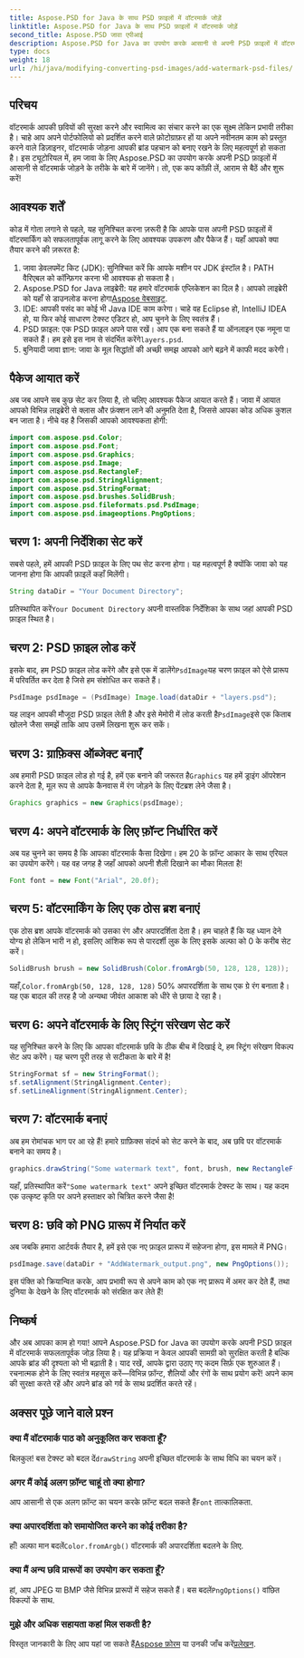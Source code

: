 ```yaml
---
title: Aspose.PSD for Java के साथ PSD फ़ाइलों में वॉटरमार्क जोड़ें
linktitle: Aspose.PSD for Java के साथ PSD फ़ाइलों में वॉटरमार्क जोड़ें
second_title: Aspose.PSD जावा एपीआई
description: Aspose.PSD for Java का उपयोग करके आसानी से अपनी PSD फ़ाइलों में वॉटरमार्क जोड़ना सीखें। एक सरल चरण-दर-चरण मार्गदर्शिका के साथ अपनी छवियों को सुरक्षित करें।
type: docs
weight: 18
url: /hi/java/modifying-converting-psd-images/add-watermark-psd-files/
---
```

## परिचय
वॉटरमार्क आपकी छवियों की सुरक्षा करने और स्वामित्व का संचार करने का एक सूक्ष्म लेकिन प्रभावी तरीका है। चाहे आप अपने पोर्टफोलियो को प्रदर्शित करने वाले फ़ोटोग्राफ़र हों या अपने नवीनतम काम को प्रस्तुत करने वाले डिज़ाइनर, वॉटरमार्क जोड़ना आपकी ब्रांड पहचान को बनाए रखने के लिए महत्वपूर्ण हो सकता है। इस ट्यूटोरियल में, हम जावा के लिए Aspose.PSD का उपयोग करके अपनी PSD फ़ाइलों में आसानी से वॉटरमार्क जोड़ने के तरीके के बारे में जानेंगे। तो, एक कप कॉफ़ी लें, आराम से बैठें और शुरू करें!
## आवश्यक शर्तें
कोड में गोता लगाने से पहले, यह सुनिश्चित करना ज़रूरी है कि आपके पास अपनी PSD फ़ाइलों में वॉटरमार्किंग को सफलतापूर्वक लागू करने के लिए आवश्यक उपकरण और पैकेज हैं। यहाँ आपको क्या तैयार करने की ज़रूरत है:
1. जावा डेवलपमेंट किट (JDK): सुनिश्चित करें कि आपके मशीन पर JDK इंस्टॉल है। PATH वैरिएबल को कॉन्फ़िगर करना भी आवश्यक हो सकता है।
2. Aspose.PSD for Java लाइब्रेरी: यह हमारे वॉटरमार्क एप्लिकेशन का दिल है। आपको लाइब्रेरी को यहाँ से डाउनलोड करना होगा[Aspose वेबसाइट](https://releases.aspose.com/psd/java/).
3. IDE: आपकी पसंद का कोई भी Java IDE काम करेगा। चाहे वह Eclipse हो, IntelliJ IDEA हो, या फिर कोई साधारण टेक्स्ट एडिटर हो, आप चुनने के लिए स्वतंत्र हैं।
4.  PSD फ़ाइल: एक PSD फ़ाइल अपने पास रखें। आप एक बना सकते हैं या ऑनलाइन एक नमूना पा सकते हैं। हम इसे इस नाम से संदर्भित करेंगे`layers.psd`.
5. बुनियादी जावा ज्ञान: जावा के मूल सिद्धांतों की अच्छी समझ आपको आगे बढ़ने में काफी मदद करेगी।
## पैकेज आयात करें
अब जब आपने सब कुछ सेट कर लिया है, तो चलिए आवश्यक पैकेज आयात करते हैं। जावा में आयात आपको विभिन्न लाइब्रेरी से क्लास और फ़ंक्शन लाने की अनुमति देता है, जिससे आपका कोड अधिक कुशल बन जाता है। नीचे वह है जिसकी आपको आवश्यकता होगी:
```java
import com.aspose.psd.Color;
import com.aspose.psd.Font;
import com.aspose.psd.Graphics;
import com.aspose.psd.Image;
import com.aspose.psd.RectangleF;
import com.aspose.psd.StringAlignment;
import com.aspose.psd.StringFormat;
import com.aspose.psd.brushes.SolidBrush;
import com.aspose.psd.fileformats.psd.PsdImage;
import com.aspose.psd.imageoptions.PngOptions;
```
## चरण 1: अपनी निर्देशिका सेट करें
सबसे पहले, हमें आपकी PSD फ़ाइल के लिए पथ सेट करना होगा। यह महत्वपूर्ण है क्योंकि जावा को यह जानना होगा कि आपकी फ़ाइलें कहाँ मिलेंगी। 
```java
String dataDir = "Your Document Directory";
```
 प्रतिस्थापित करें`Your Document Directory` अपनी वास्तविक निर्देशिका के साथ जहां आपकी PSD फ़ाइल स्थित है।
## चरण 2: PSD फ़ाइल लोड करें
 इसके बाद, हम PSD फ़ाइल लोड करेंगे और इसे एक में डालेंगे`PsdImage`यह चरण फ़ाइल को ऐसे प्रारूप में परिवर्तित कर देता है जिसे हम संशोधित कर सकते हैं।
```java
PsdImage psdImage = (PsdImage) Image.load(dataDir + "layers.psd");
```
 यह लाइन आपकी मौजूदा PSD फ़ाइल लेती है और इसे मेमोरी में लोड करती है`PsdImage`इसे एक किताब खोलने जैसा समझें ताकि आप उसमें लिखना शुरू कर सकें।
## चरण 3: ग्राफ़िक्स ऑब्जेक्ट बनाएँ
 अब हमारी PSD फ़ाइल लोड हो गई है, हमें एक बनाने की जरूरत है`Graphics` यह हमें ड्राइंग ऑपरेशन करने देता है, मूल रूप से आपके कैनवास में रंग जोड़ने के लिए पेंटब्रश लेने जैसा है।
```java
Graphics graphics = new Graphics(psdImage);
```
## चरण 4: अपने वॉटरमार्क के लिए फ़ॉन्ट निर्धारित करें
अब यह चुनने का समय है कि आपका वॉटरमार्क कैसा दिखेगा। हम 20 के फ़ॉन्ट आकार के साथ एरियल का उपयोग करेंगे। यह वह जगह है जहाँ आपको अपनी शैली दिखाने का मौका मिलता है!
```java
Font font = new Font("Arial", 20.0f);
```
## चरण 5: वॉटरमार्किंग के लिए एक ठोस ब्रश बनाएं
एक ठोस ब्रश आपके वॉटरमार्क को उसका रंग और अपारदर्शिता देता है। हम चाहते हैं कि यह ध्यान देने योग्य हो लेकिन भारी न हो, इसलिए आंशिक रूप से पारदर्शी लुक के लिए इसके अल्फा को 0 के करीब सेट करें।
```java
SolidBrush brush = new SolidBrush(Color.fromArgb(50, 128, 128, 128));
```
 यहाँ,`Color.fromArgb(50, 128, 128, 128)` 50% अपारदर्शिता के साथ एक ग्रे रंग बनाता है। यह एक बादल की तरह है जो अन्यथा जीवंत आकाश को धीरे से छाया दे रहा है।
## चरण 6: अपने वॉटरमार्क के लिए स्ट्रिंग संरेखण सेट करें
यह सुनिश्चित करने के लिए कि आपका वॉटरमार्क छवि के ठीक बीच में दिखाई दे, हम स्ट्रिंग संरेखण विकल्प सेट अप करेंगे। यह चरण पूरी तरह से सटीकता के बारे में है!
```java
StringFormat sf = new StringFormat();
sf.setAlignment(StringAlignment.Center);
sf.setLineAlignment(StringAlignment.Center);
```
## चरण 7: वॉटरमार्क बनाएं
अब हम रोमांचक भाग पर आ रहे हैं! हमारे ग्राफ़िक्स संदर्भ को सेट करने के बाद, अब छवि पर वॉटरमार्क बनाने का समय है।
```java
graphics.drawString("Some watermark text", font, brush, new RectangleF(0, 0, psdImage.getWidth(), psdImage.getHeight()), sf);
```
 यहाँ, प्रतिस्थापित करें`"Some watermark text"` अपने इच्छित वॉटरमार्क टेक्स्ट के साथ। यह कदम एक उत्कृष्ट कृति पर अपने हस्ताक्षर को चित्रित करने जैसा है!
## चरण 8: छवि को PNG प्रारूप में निर्यात करें
अब जबकि हमारा आर्टवर्क तैयार है, हमें इसे एक नए फ़ाइल प्रारूप में सहेजना होगा, इस मामले में PNG। 
```java
psdImage.save(dataDir + "AddWatermark_output.png", new PngOptions());
```
इस पंक्ति को क्रियान्वित करके, आप प्रभावी रूप से अपने काम को एक नए प्रारूप में अमर कर देते हैं, तथा दुनिया के देखने के लिए वॉटरमार्क को संरक्षित कर लेते हैं!
## निष्कर्ष
और अब आपका काम हो गया! आपने Aspose.PSD for Java का उपयोग करके अपनी PSD फ़ाइल में वॉटरमार्क सफलतापूर्वक जोड़ लिया है। यह प्रक्रिया न केवल आपकी सामग्री को सुरक्षित करती है बल्कि आपके ब्रांड की दृश्यता को भी बढ़ाती है। याद रखें, आपके द्वारा उठाए गए कदम सिर्फ़ एक शुरुआत हैं। रचनात्मक होने के लिए स्वतंत्र महसूस करें—विभिन्न फ़ॉन्ट, शैलियों और रंगों के साथ प्रयोग करें! अपने काम की सुरक्षा करते रहें और अपने ब्रांड को गर्व के साथ प्रदर्शित करते रहें। 
## अक्सर पूछे जाने वाले प्रश्न
### क्या मैं वॉटरमार्क पाठ को अनुकूलित कर सकता हूँ?
 बिलकुल! बस टेक्स्ट को बदल दें`drawString` अपनी इच्छित वॉटरमार्क के साथ विधि का चयन करें।
### अगर मैं कोई अलग फ़ॉन्ट चाहूं तो क्या होगा?
 आप आसानी से एक अलग फ़ॉन्ट का चयन करके फ़ॉन्ट बदल सकते हैं`Font` तात्कालिकता.
### क्या अपारदर्शिता को समायोजित करने का कोई तरीका है?
 हाँ! अल्फा मान बदलें`Color.fromArgb()` वॉटरमार्क की अपारदर्शिता बदलने के लिए.
### क्या मैं अन्य छवि प्रारूपों का उपयोग कर सकता हूँ?
 हां, आप JPEG या BMP जैसे विभिन्न प्रारूपों में सहेज सकते हैं। बस बदलें`PngOptions()` वांछित विकल्पों के साथ.
### मुझे और अधिक सहायता कहां मिल सकती है?
 विस्तृत जानकारी के लिए आप यहां जा सकते हैं[Aspose फ़ोरम](https://forum.aspose.com/c/psd/34) या उनकी जाँच करें[प्रलेखन](https://reference.aspose.com/psd/java/).